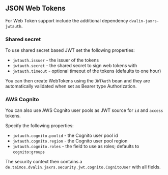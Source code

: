 ## JSON Web Tokens

For Web Token support include the additional dependency `dvalin-jaxrs-jwtauth`.
 
### Shared secret

To use shared secret based JWT set the following properties:

* `jwtauth.issuer` - the issuer of the tokens
* `jwtauth.secret` - the shared secret to sign web tokens with
* `jwtauth.timeout` - optional timeout of the tokens (defaults to one hour)

You can then create WebTokens using the `JWTAuth` bean and they are automatically validated when set as Bearer type Authorization.

### AWS Cognito

You can also use AWS Cognito user pools as JWT source for `id` and `access` tokens. 

Specify the following properties:

* `jwtauth.cognito.poolid` - the Cognito user pool id
* `jwtauth.cognito.region` - the Cognito user pool region
* `jwtauth.cognito.roles` - the field to use as roles; defaults to `cognito:groups`

The security context then contains a `de.taimos.dvalin.jaxrs.security.jwt.cognito.CognitoUser` with all fields.
